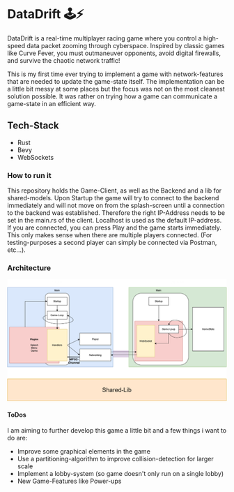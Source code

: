 # DataDrift 🕹️⚡

DataDrift is a real-time multiplayer racing game where you control a high-speed data packet zooming through cyberspace. Inspired by classic games like Curve Fever, you must outmaneuver opponents, avoid digital firewalls, and survive the chaotic network traffic!

This is my first time ever trying to implement a game with network-features that are needed to update the game-state itself. The implementation can be a little bit messy at some places but the focus was not on the most cleanest solution possible. It was rather on trying how a game can communicate a game-state in an efficient way.

## Tech-Stack

- Rust
- Bevy
- WebSockets

### How to run it

This repository holds the Game-Client, as well as the Backend and a lib for shared-models. Upon Startup the game will try to connect to the backend immediately and will not move on from the splash-screen until a connection to the backend was established. Therefore the right IP-Address needs to be set in the main.rs of the client. Localhost is used as the default IP-address. If you are connected, you can press Play and the game starts immediately. This only makes sense when there are multiple players connected. (For testing-purposes a second player can simply be connected via Postman, etc...).

### Architecture

![image](architecture.png)

#### ToDos

I am aiming to further develop this game a little bit and a few things i want to do are:

- Improve some graphical elements in the game
- Use a partitioning-algorithm to improve collision-detection for larger scale
- Implement a lobby-system (so game doesn't only run on a single lobby)
- New Game-Features like Power-ups
